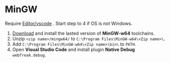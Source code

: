 # MinGW
Require [Editor/vscode](../Editor/vscode.md) . Start step to 4 if OS is not Windows.
1. [Download](https://sourceforge.net/projects/mingw-w64/files/Toolchains%20targetting%20Win64/Personal%20Builds/mingw-builds/) and install the lasted version of **MinGW-w64** toolchains.
2. Unzip `<zip name>/mingw64/` to `C:\Program Files\MinGW-w64\<Zip name>\`.
3. Add `C:\Program Files\MinGW-w64\<Zip name>\bin\` to `PATH`.
4. Open **Visual Studio Code** and install plugin **Native Debug** `webfreak.debug`.
